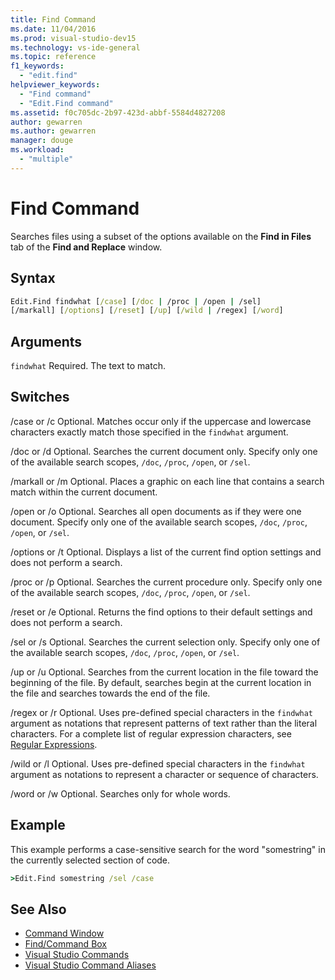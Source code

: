 ```yaml
---
title: Find Command
ms.date: 11/04/2016
ms.prod: visual-studio-dev15
ms.technology: vs-ide-general
ms.topic: reference
f1_keywords:
  - "edit.find"
helpviewer_keywords:
  - "Find command"
  - "Edit.Find command"
ms.assetid: f0c705dc-2b97-423d-abbf-5584d4827208
author: gewarren
ms.author: gewarren
manager: douge
ms.workload:
  - "multiple"
---
```

# Find Command
Searches files using a subset of the options available on the **Find in Files** tab of the **Find and Replace** window.

## Syntax

```cmd
Edit.Find findwhat [/case] [/doc | /proc | /open | /sel]
[/markall] [/options] [/reset] [/up] [/wild | /regex] [/word]
```

## Arguments
 `findwhat`
 Required. The text to match.

## Switches
 /case or /c
 Optional. Matches occur only if the uppercase and lowercase characters exactly match those specified in the `findwhat` argument.

 /doc or /d
 Optional. Searches the current document only. Specify only one of the available search scopes, `/doc`, `/proc`, `/open`, or `/sel`.

 /markall or /m
 Optional. Places a graphic on each line that contains a search match within the current document.

 /open or /o
 Optional. Searches all open documents as if they were one document. Specify only one of the available search scopes, `/doc`, `/proc`, `/open`, or `/sel`.

 /options or /t
 Optional. Displays a list of the current find option settings and does not perform a search.

 /proc or /p
 Optional. Searches the current procedure only. Specify only one of the available search scopes, `/doc`, `/proc`, `/open`, or `/sel`.

 /reset or /e
 Optional. Returns the find options to their default settings and does not perform a search.

 /sel or /s
 Optional. Searches the current selection only. Specify only one of the available search scopes, `/doc`, `/proc`, `/open`, or `/sel`.

 /up or /u
 Optional. Searches from the current location in the file toward the beginning of the file. By default, searches begin at the current location in the file and searches towards the end of the file.

 /regex or /r
 Optional. Uses pre-defined special characters in the `findwhat` argument as notations that represent patterns of text rather than the literal characters. For a complete list of regular expression characters, see [Regular Expressions](../../ide/using-regular-expressions-in-visual-studio.md).

 /wild or /l
 Optional. Uses pre-defined special characters in the `findwhat` argument as notations to represent a character or sequence of characters.

 /word or /w
 Optional. Searches only for whole words.

## Example
 This example performs a case-sensitive search for the word "somestring" in the currently selected section of code.

```cmd
>Edit.Find somestring /sel /case
```

## See Also

- [Command Window](../../ide/reference/command-window.md)
- [Find/Command Box](../../ide/find-command-box.md)
- [Visual Studio Commands](../../ide/reference/visual-studio-commands.md)
- [Visual Studio Command Aliases](../../ide/reference/visual-studio-command-aliases.md)